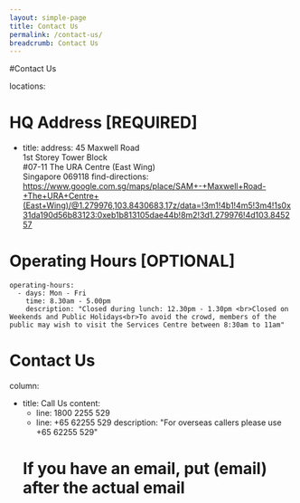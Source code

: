 ```yaml
---
layout: simple-page
title: Contact Us
permalink: /contact-us/
breadcrumb: Contact Us
---
```

#Contact Us

locations:
  # HQ Address [REQUIRED]
  - title:
    address: 45 Maxwell Road<br>1st Storey Tower Block<br>#07-11 The URA Centre (East Wing)<br>Singapore 069118
    find-directions: https://www.google.com.sg/maps/place/SAM+-+Maxwell+Road-+The+URA+Centre+(East+Wing)/@1.279976,103.8430683,17z/data=!3m1!4b1!4m5!3m4!1s0x31da190d56b83123:0xeb1b813105dae44b!8m2!3d1.279976!4d103.845257
  # Operating Hours [OPTIONAL]
    operating-hours:
      - days: Mon - Fri
        time: 8.30am - 5.00pm
        description: "Closed during lunch: 12.30pm - 1.30pm <br>Closed on Weekends and Public Holidays<br>To avoid the crowd, members of the public may wish to visit the Services Centre between 8:30am to 11am"

# Contact Us
column:
  - title: Call Us
    content:
    - line: 1800 2255 529
    - line: +65 62255 529
      description: "For overseas callers please use +65 62255 529"
    # If you have an email, put (email) after the actual email
